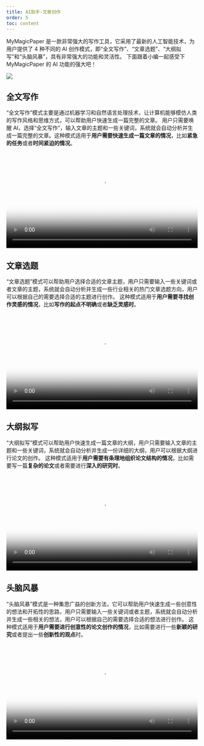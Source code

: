 ```yaml
---
title: AI助手-文章创作
order: 5
toc: content
---
```


MyMagicPaper 是一款非常强大的写作工具，它采用了最新的人工智能技术，为用户提供了 4 种不同的 AI 创作模式，即“全文写作”、“文章选题”、“大纲拟写”和“头脑风暴”，具有非常强大的功能和灵活性。
下面跟着小编一起感受下 MyMagicPaper 的 AI 功能的强大吧！

![](/94769423.png)

## 全文写作

“全文写作”模式主要是通过机器学习和自然语言处理技术，让计算机能够模仿人类的写作风格和思维方式，可以帮助用户快速生成一篇完整的文章。
用户只需要唤醒 AI，选择“全文写作”，输入文章的主题和一些关键词，系统就会自动分析并生成一篇完整的文章。这种模式适用于**用户需要快速生成一篇文章的情况**，比如**紧急的任务**或者**时间紧迫的情况**。

<video width="100%" controls preload="metadata" playsinline="" poster="https://img.alicdn.com/imgextra/i3/6000000000289/O1CN013JXDBr1E0PIqLBNQt_!!6000000000289-0-tbvideo.jpg"><source src="/video-85519124.mp4"></video>

## 文章选题

“文章选题”模式可以帮助用户选择合适的文章主题，用户只需要输入一些关键词或者文章的主题，系统就会自动分析并生成一些行业相关的热门文章选题方向，用户可以根据自己的需要选择合适的主题进行创作。
这种模式适用于**用户需要寻找创作灵感的情况**，比如**写作的起点不明确**或者**缺乏灵感时**。

<video width="100%" controls preload="metadata" playsinline="" poster="https://img.alicdn.com/imgextra/i4/6000000002096/O1CN01eiWUV71RM0zooT5qK_!!6000000002096-0-tbvideo.jpg"><source src="/video-24813107.mp4"></video>

## 大纲拟写

“大纲拟写”模式可以帮助用户快速生成一篇文章的大纲，用户只需要输入文章的主题和一些关键词，系统就会自动分析并生成一份详细的大纲，用户可以根据大纲进行论文的创作。
这种模式适用于**用户需要有条理地组织论文结构的情况**，比如需要写一篇**复杂的论文**或者需要进行**深入的研究时**。

<video width="100%" controls preload="metadata" playsinline="" poster="https://img.alicdn.com/imgextra/i4/6000000003119/O1CN01Q5m6B81YuYAhRwLIt_!!6000000003119-0-tbvideo.jpg"><source src="/video-27470034.mp4"></video>

## 头脑风暴

“头脑风暴”模式是一种集思广益的创新方法，它可以帮助用户快速生成一些创意性的想法和开拓性的思路，用户只需要输入一些关键词或者主题，系统就会自动分析并生成一些相关的想法，用户可以根据自己的需要选择合适的想法进行创作。
这种模式适用于**用户需要进行创意性的论文创作的情况**，比如需要进行一些**新颖的研究**或者提出一些**创新性的观点**时。

<video width="100%" controls preload="metadata" playsinline="" poster="https://img.alicdn.com/imgextra/i2/6000000005906/O1CN01YL8flC1tV00Msupib_!!6000000005906-0-tbvideo.jpg"><source src="/video-53085418.mp4"></video>

